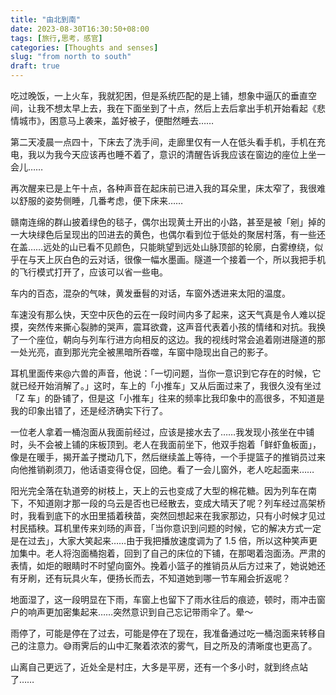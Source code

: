 ```yaml
---
title: "由北到南"
date: 2023-08-30T16:30:50+08:00
tags: [旅行,思考，感官]
categories: [Thoughts and senses]
slug: "from north to south"
draft: true
---
```


吃过晚饭，一上火车，我就犯困，但是系统匹配的是上铺，想象中逼仄的垂直空间，让我不想太早上去，我在下面坐到了十点，然后上去后拿出手机开始看起《悲情城市》，困意马上袭来，盖好被子，便酣然睡去……

第二天凌晨一点四十，下床去了洗手间，走廊里仅有一人在低头看手机，手机在充电，我以为我今天应该再也睡不着了，意识的清醒告诉我应该在窗边的座位上坐一会儿……

再次醒来已是上午十点，各种声音在起床前已进入我的耳朵里，床太窄了，我很难以舒服的姿势侧睡，几番考虑，便下床来……

赣南连绵的群山披着绿色的毯子，偶尔出现黄土开出的小路，甚至是被「剜」掉的一大块绿色后呈现出的凹进去的黄色，也偶尔看到位于低处的聚居村落，有一些还在盖……远处的山已看不见颜色，只能眺望到远处山脉顶部的轮廓，白雾缭绕，似乎在与天上灰白色的云对话，很像一幅水墨画。隧道一个接着一个，所以我把手机的飞行模式打开了，应该可以省一些电。

车内的百态，混杂的气味，黄发垂髫的对话，车窗外透进来太阳的温度。

车速没有那么快，天空中灰色的云在一段时间内多了起来，这天气真是令人难以捉摸，突然传来撕心裂肺的哭声，震耳欲聋，这声音代表着小孩的情绪和对抗。我换了一个座位，朝向与列车行进方向相反的这边。我的视线时常会追着刚进隧道的那一处光亮，直到那光完全被黑暗所吞噬，车窗中隐现出自己的影子。

耳机里面传来@六兽的声音，他说：「一切问题，当你一意识到它存在的时候，它就已经开始消解了。」这时，车上的「小推车」又从后面过来了，我很久没有坐过「Z 车」的卧铺了，但是这「小推车」往来的频率比我印象中的高很多，不知道是我的印象出错了，还是经济确实下行了。

一位老人拿着一桶泡面从我面前经过，应该是接水去了……我发现小孩坐在中铺时，头不会被上铺的床板顶到。老人在我面前坐下，他双手抱着「鲜虾鱼板面」，像是在暖手，揭开盖子搅动几下，然后继续盖上等待，一个手提篮子的推销员过来向他推销剃须刀，他话语变得仓促，回绝。看了一会儿窗外，老人吃起面来……

阳光完全落在轨道旁的树枝上，天上的云也变成了大型的棉花糖。因为列车在南下，不知道刚才那一段的乌云是否也已经散去，变成大晴天了呢？列车经过高架桥时，我看到底下的水田里插着秧苗，突然回想起来在我家那边，只有小时候才见过村民插秧。耳机里传来刘旸的声音，「当你意识到问题的时候，它的解决方式一定是在过去」，大家大笑起来……由于我把播放速度调为了 1.5 倍，所以这种笑声更加集中。老人将泡面桶抱着，回到了自己的床位的下铺，在那喝着泡面汤。严肃的表情，如炬的眼睛时不时望向窗外。挽着小篮子的推销员从后方过来了，她说她还有牙刷，还有玩具火车，便扬长而去，不知道她到哪一节车厢会折返呢？

地面湿了，这一段明显在下雨，车窗上也留下了雨水往后的痕迹，顿时，雨冲击窗户的响声更加密集起来……突然意识到自己忘记带雨伞了。晕～

雨停了，可能是停在了过去，可能是停在了现在，我准备通过吃一桶泡面来转移自己的注意力。😅雨霁后的山中汇聚着浓浓的雾气，目之所及的清晰度也更高了。

山离自己更远了，近处全是村庄，大多是平房，还有一个多小时，就到终点站了……
